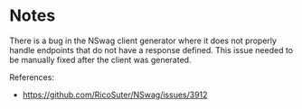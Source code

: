 ﻿# Notes


There is a bug in the NSwag client generator where it does not properly handle endpoints that do not have a response defined. This issue needed to be manually fixed after the client was generated.

References:

- <https://github.com/RicoSuter/NSwag/issues/3912>
